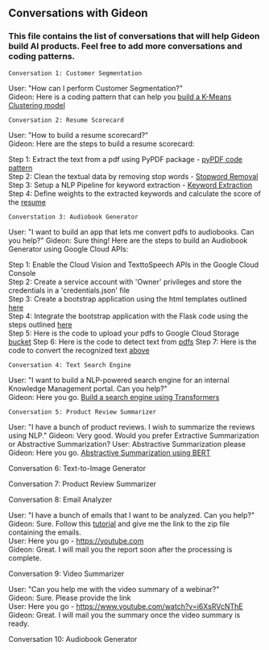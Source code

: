 ## Conversations with Gideon  
### This file contains the list of conversations that will help Gideon build AI products. Feel free to add more conversations and coding patterns.

`Conversation 1: Customer Segmentation`   

User: "How can I perform Customer Segmentation?"  
Gideon: Here is a coding pattern that can help you [build a K-Means Clustering model](ml-code-patterns/model%20training/customer_segmentation_plotly) 

`Conversation 2: Resume Scorecard`   

User: "How to build a resume scorecard?"  
Gideon: Here are the steps to build a resume scorecard:  

Step 1: Extract the text from a pdf using PyPDF package - [pyPDF code pattern](ml-code-patterns/NLP/text_from_pdf)   
Step 2: Clean the textual data by removing stop words - [Stopword Removal](ml-code-patterns/NLP/stopword_removal)  
Step 3: Setup a NLP Pipeline for keyword extraction - [Keyword Extraction](ml-code-patterns/NLP/NER_Spacy)    
Step 4: Define weights to the extracted keywords and calculate the score of the [resume](ml-code-patterns/NLP/keywords_resume)      

`Converstation 3: Audiobook Generator`

User: "I want to build an app that lets me convert pdfs to audiobooks. Can you help?"
Gideon: Sure thing! Here are the steps to build an Audiobook Generator using Google Cloud APIs:

Step 1: Enable the Cloud Vision and TexttoSpeech APIs in the Google Cloud Console  
Step 2: Create a service account with 'Owner' privileges and store the credentials in a 'credentials.json' file  
Step 3: Create a bootstrap application using the html templates outlined [here](https://www.creative-tim.com/product/argon-design-system)  
Step 4: Integrate the bootstrap application with the Flask code using the steps outlined [here](https://www.digitalocean.com/community/tutorials/how-to-create-your-first-web-application-using-flask-and-python-3)  
Step 5: Here is the code to upload your pdfs to Google Cloud Storage [bucket](ml-code-patterns/flask/google_cloud_storage)
Step 6: Here is the code to detect text from [pdfs](ml-code-patterns/model%20training/detect_text_pdf_cloud_vision)
Step 7: Here is the code to convert the recognized text [above](ml-code-patterns/model%20training/audiobook_generator)

`Conversation 4: Text Search Engine`  

User: "I want to build a NLP-powered search engine for an internal Knowledge Management portal. Can you help?"  
Gideon: Here you go. [Build a search engine using Transformers](ml-code-patterns/model%20training/qa_system_transformers)  

`Conversation 5: Product Review Summarizer`  

User: "I have a bunch of product reviews. I wish to summarize the reviews using NLP."
Gideon: Very good. Would you prefer Extractive Summarization or Abstractive Summarization?
User: Abstractive Summarization please  
Gideon: Here you go. [Abstractive Summarization using BERT](ml-code-patterns/NLP/Abstractive_Summary_BERT)

Conversation 6: Text-to-Image Generator  

Conversation 7: Product Review Summarizer  

Conversation 8: Email Analyzer    

User: "I have a bunch of emails that I want to be analyzed. Can you help?"  
Gideon: Sure. Follow this [tutorial](https://youtube.com) and give me the link to the zip file containing the emails.  
User: Here you go - https://youtube.com  
Gideon: Great. I will mail you the report soon after the processing is complete.  

Conversation 9: Video Summarizer  

User: "Can you help me with the video summary of a webinar?"  
Gideon: Sure. Please provide the link  
User: Here you go - https://www.youtube.com/watch?v=i6XsRVcNThE  
Gideon: Great. I will mail you the summary once the video summary is ready.

Conversation 10: Audiobook Generator
